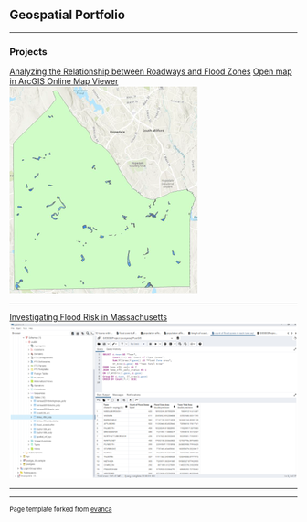 ## Geospatial Portfolio

---

### Projects 

[Analyzing the Relationship between Roadways and Flood Zones](/pdf/puch0001_project_report.pdf)
[Open map in ArcGIS Online Map Viewer](https://arcg.is/0D1qau)
<img src="images/flood_and_roads.png?raw=true"/>

---
[Investigating Flood Risk in Massachusetts](/pdf/flood_in_MA_SQL.pdf)
<img src="images/flood_in_MA.png"/>

---




---
<p style="font-size:11px">Page template forked from <a href="https://github.com/evanca/quick-portfolio">evanca</a></p>
<!-- Remove above link if you don't want to attibute -->
